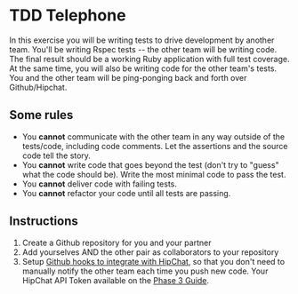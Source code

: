 # TDD Telephone

In this exercise you will be writing tests to drive development by another team. You'll be writing Rspec tests -- the other team will be writing code. The final result should be a working Ruby application with full test coverage. At the same time, you will also be writing code for the other team's tests. You and the other team will be ping-ponging back and forth over Github/Hipchat.

## Some rules
- You **cannot** communicate with the other team in any way outside of the tests/code, including code comments. Let the assertions and the source code tell the story.
- You **cannot** write code that goes beyond the test (don't try to "guess" what the code should be). Write the most minimal code to pass the test.
- You **cannot** deliver code with failing tests.
- You **cannot** refactor your code until all tests are passing.

## Instructions

1. Create a Github repository for you and your partner
2. Add yourselves AND the other pair as collaborators to your repository
3. Setup [Github hooks to integrate with HipChat](http://help.hipchat.com/knowledgebase/articles/64389-github-integration), so that you don't need to manually notify the other team each time you push new code. Your HipChat API Token available on the [Phase 3 Guide](http://github.com/otter-2014/phase-3-guide).